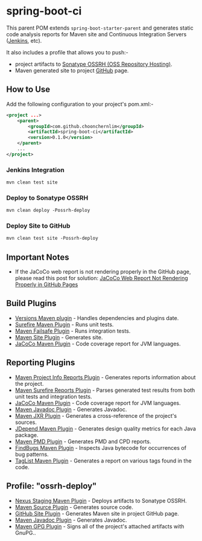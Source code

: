 # spring-boot-ci

This parent POM extends `spring-boot-starter-parent` and generates static code analysis reports for Maven site and 
Continuous Integration Servers ([Jenkins](https://jenkins-ci.org/), etc). 

It also includes a profile that allows you to push:-
* project artifacts to [Sonatype OSSRH (OSS Repository Hosting)](https://oss.sonatype.org).
* Maven generated site to project [GitHub](https://github.com/) page.

## How to Use

Add the following configuration to your project's pom.xml:-

```xml
<project ...>
    <parent>
        <groupId>com.github.choonchernlim</groupId>
        <artifactId>spring-boot-ci</artifactId>
        <version>0.1.0</version>
    </parent>
    ...
</project>
```

###  Jenkins Integration

```xml
mvn clean test site
```

### Deploy to Sonatype OSSRH

```xml
mvn clean deploy -Possrh-deploy
```

###  Deploy Site to GitHub

```xml
mvn clean test site -Possrh-deploy
```

## Important Notes

* If the JaCoCo web report is not rendering properly in the GitHub page, please read this post for solution: [JaCoCo Web Report Not Rendering Properly in GitHub Pages](http://myshittycode.com/2015/07/22/jacoco-web-report-not-rendering-properly-in-github-pages/)                                    

## Build Plugins 

* [Versions Maven plugin](http://www.mojohaus.org/versions-maven-plugin/) - Handles dependencies and plugins date.
* [Surefire Maven Plugin](http://maven.apache.org/surefire/maven-surefire-plugin/) - Runs unit tests.
* [Maven Failsafe Plugin](http://maven.apache.org/surefire/maven-failsafe-plugin/) - Runs integration tests.
* [Maven Site Plugin](http://maven.apache.org/plugins/maven-site-plugin/) - Generates site.
* [JaCoCo Maven Plugin](http://www.eclemma.org/jacoco/) - Code coverage report for JVM languages.

## Reporting Plugins 

* [Maven Project Info Reports Plugin](https://maven.apache.org/plugins/maven-project-info-reports-plugin/) - Generates reports information about the project.
* [Maven Surefire Reports Plugin](http://maven.apache.org/surefire/maven-surefire-report-plugin/) - Parses generated test results from both unit tests and integration tests.
* [JaCoCo Maven Plugin](http://www.eclemma.org/jacoco/) - Code coverage report for JVM languages.
* [Maven Javadoc Plugin](https://maven.apache.org/plugins/maven-javadoc-plugin/) - Generates Javadoc.
* [Maven JXR Plugin](http://maven.apache.org/plugins/maven-jxr-plugin/) - Generates a cross-reference of the project's sources.
* [JDepend Maven Plugin](http://www.mojohaus.org/jdepend-maven-plugin/) - Generates design quality metrics for each Java package.
* [Maven PMD Plugin](http://maven.apache.org/plugins/maven-pmd-plugin/) - Generates PMD and CPD reports.
* [FindBugs Maven Plugin](http://www.mojohaus.org/findbugs-maven-plugin/) - Inspects Java bytecode for occurrences of bug patterns.
* [TagList Maven Plugin](http://www.mojohaus.org/taglist-maven-plugin/) - Generates a report on various tags found in the code.

## Profile: "ossrh-deploy" 

* [Nexus Staging Maven Plugin](https://github.com/sonatype/nexus-maven-plugins/tree/master/staging/maven-plugin) - Deploys artifacts to Sonatype OSSRH.
* [Maven Source Plugin](https://maven.apache.org/plugins/maven-source-plugin/) - Generates source code.
* [GitHub Site Plugin](https://github.com/github/maven-plugins) - Generates Maven site in project GitHub page.
* [Maven Javadoc Plugin](https://maven.apache.org/plugins/maven-javadoc-plugin/) - Generates Javadoc.
* [Maven GPG Plugin](http://maven.apache.org/plugins/maven-gpg-plugin/) - Signs all of the project's attached artifacts with GnuPG..

